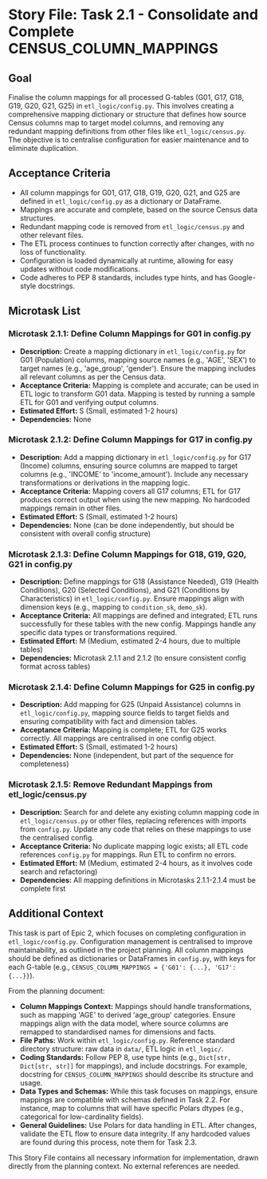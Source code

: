 # Story File: Task 2.1 - Consolidate and Complete CENSUS_COLUMN_MAPPINGS

## Goal
Finalise the column mappings for all processed G-tables (G01, G17, G18, G19, G20, G21, G25) in `etl_logic/config.py`. This involves creating a comprehensive mapping dictionary or structure that defines how source Census columns map to target model columns, and removing any redundant mapping definitions from other files like `etl_logic/census.py`. The objective is to centralise configuration for easier maintenance and to eliminate duplication.

## Acceptance Criteria
- All column mappings for G01, G17, G18, G19, G20, G21, and G25 are defined in `etl_logic/config.py` as a dictionary or DataFrame.
- Mappings are accurate and complete, based on the source Census data structures.
- Redundant mapping code is removed from `etl_logic/census.py` and other relevant files.
- The ETL process continues to function correctly after changes, with no loss of functionality.
- Configuration is loaded dynamically at runtime, allowing for easy updates without code modifications.
- Code adheres to PEP 8 standards, includes type hints, and has Google-style docstrings.

## Microtask List

### Microtask 2.1.1: Define Column Mappings for G01 in config.py
- **Description:** Create a mapping dictionary in `etl_logic/config.py` for G01 (Population) columns, mapping source names (e.g., 'AGE', 'SEX') to target names (e.g., 'age_group', 'gender'). Ensure the mapping includes all relevant columns as per the Census data.
- **Acceptance Criteria:** Mapping is complete and accurate; can be used in ETL logic to transform G01 data. Mapping is tested by running a sample ETL for G01 and verifying output columns.
- **Estimated Effort:** S (Small, estimated 1-2 hours)
- **Dependencies:** None

### Microtask 2.1.2: Define Column Mappings for G17 in config.py
- **Description:** Add a mapping dictionary in `etl_logic/config.py` for G17 (Income) columns, ensuring source columns are mapped to target columns (e.g., 'INCOME' to 'income_amount'). Include any necessary transformations or derivations in the mapping logic.
- **Acceptance Criteria:** Mapping covers all G17 columns; ETL for G17 produces correct output when using the new mapping. No hardcoded mappings remain in other files.
- **Estimated Effort:** S (Small, estimated 1-2 hours)
- **Dependencies:** None (can be done independently, but should be consistent with overall config structure)

### Microtask 2.1.3: Define Column Mappings for G18, G19, G20, G21 in config.py
- **Description:** Define mappings for G18 (Assistance Needed), G19 (Health Conditions), G20 (Selected Conditions), and G21 (Conditions by Characteristics) in `etl_logic/config.py`. Ensure mappings align with dimension keys (e.g., mapping to `condition_sk`, `demo_sk`).
- **Acceptance Criteria:** All mappings are defined and integrated; ETL runs successfully for these tables with the new config. Mappings handle any specific data types or transformations required.
- **Estimated Effort:** M (Medium, estimated 2-4 hours, due to multiple tables)
- **Dependencies:** Microtask 2.1.1 and 2.1.2 (to ensure consistent config format across tables)

### Microtask 2.1.4: Define Column Mappings for G25 in config.py
- **Description:** Add mapping for G25 (Unpaid Assistance) columns in `etl_logic/config.py`, mapping source fields to target fields and ensuring compatibility with fact and dimension tables.
- **Acceptance Criteria:** Mapping is complete; ETL for G25 works correctly. All mappings are centralised in one config object.
- **Estimated Effort:** S (Small, estimated 1-2 hours)
- **Dependencies:** None (independent, but part of the sequence for completeness)

### Microtask 2.1.5: Remove Redundant Mappings from etl_logic/census.py
- **Description:** Search for and delete any existing column mapping code in `etl_logic/census.py` or other files, replacing references with imports from `config.py`. Update any code that relies on these mappings to use the centralised config.
- **Acceptance Criteria:** No duplicate mapping logic exists; all ETL code references `config.py` for mappings. Run ETL to confirm no errors.
- **Estimated Effort:** M (Medium, estimated 2-4 hours, as it involves code search and refactoring)
- **Dependencies:** All mapping definitions in Microtasks 2.1.1-2.1.4 must be complete first

## Additional Context
This task is part of Epic 2, which focuses on completing configuration in `etl_logic/config.py`. Configuration management is centralised to improve maintainability, as outlined in the project planning. All column mappings should be defined as dictionaries or DataFrames in `config.py`, with keys for each G-table (e.g., `CENSUS_COLUMN_MAPPINGS = {'G01': {...}, 'G17': {...}}`). 

From the planning document:
- **Column Mappings Context:** Mappings should handle transformations, such as mapping 'AGE' to derived 'age_group' categories. Ensure mappings align with the data model, where source columns are remapped to standardised names for dimensions and facts.
- **File Paths:** Work within `etl_logic/config.py`. Reference standard directory structure: raw data in `data/`, ETL logic in `etl_logic/`.
- **Coding Standards:** Follow PEP 8, use type hints (e.g., `Dict[str, Dict[str, str]]` for mappings), and include docstrings. For example, docstring for `CENSUS_COLUMN_MAPPINGS` should describe its structure and usage.
- **Data Types and Schemas:** While this task focuses on mappings, ensure mappings are compatible with schemas defined in Task 2.2. For instance, map to columns that will have specific Polars dtypes (e.g., categorical for low-cardinality fields).
- **General Guidelines:** Use Polars for data handling in ETL. After changes, validate the ETL flow to ensure data integrity. If any hardcoded values are found during this process, note them for Task 2.3.

This Story File contains all necessary information for implementation, drawn directly from the planning context. No external references are needed.